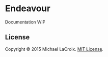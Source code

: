 # Endeavour

Documentation WIP

## License

Copyright &copy; 2015 Michael LaCroix. [MIT License](LICENSE.md).

